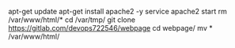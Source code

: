 apt-get update
apt-get install apache2 -y
service apache2 start
rm /var/www/html/*
cd /var/tmp/
git clone https://gitlab.com/devops722546/webpage
cd webpage/
mv * /var/www/html/
